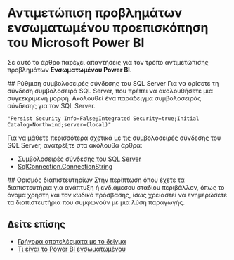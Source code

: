 <properties
   pageTitle="Αντιμετώπιση προβλημάτων ενσωματωμένου προεπισκόπηση του Microsoft Power BI"
   description="Αντιμετώπιση προβλημάτων ενσωματωμένου προεπισκόπηση του Microsoft Power BI"
   services="power-bi-embedded"
   documentationCenter=""
   authors="guyinacube"
   manager="erikre"
   editor=""
   tags=""/>
<tags
   ms.service="power-bi-embedded"
   ms.devlang="NA"
   ms.topic="article"
   ms.tgt_pltfrm="NA"
   ms.workload="powerbi"
   ms.date="10/04/2016"
   ms.author="asaxton"/>

# <a name="microsoft-power-bi-embedded-preview-troubleshooting"></a>Αντιμετώπιση προβλημάτων ενσωματωμένου προεπισκόπηση του Microsoft Power BI
Σε αυτό το άρθρο παρέχει απαντήσεις για τον τρόπο αντιμετώπισης προβλημάτων **Ενσωματωμένου Power BI**.

<a name="connection-string"/>
## <a name="setting-sql-server-connection-strings"></a>Ρύθμιση συμβολοσειρές σύνδεσης του SQL Server
Για να ορίσετε τη σύνδεση συμβολοσειρά SQL Server, που πρέπει να ακολουθήσετε μια συγκεκριμένη μορφή. Ακολουθεί ένα παράδειγμα συμβολοσειράς σύνδεσης για τον SQL Server.

```
"Persist Security Info=False;Integrated Security=true;Initial Catalog=Northwind;server=(local)"
```

Για να μάθετε περισσότερα σχετικά με τις συμβολοσειρές σύνδεσης του SQL Server, ανατρέξτε στα ακόλουθα άρθρα:

-   [Συμβολοσειρές σύνδεσης του SQL Server](https://msdn.microsoft.com/library/jj653752.aspx)
-   [SqlConnection.ConnectionString](https://msdn.microsoft.com/library/system.data.sqlclient.sqlconnection.connectionstring.aspx)

<a name="credentials"/>
## <a name="setting-credentials"></a>Ορισμός διαπιστευτηρίων
Στην περίπτωση όπου έχετε τα διαπιστευτήρια για ανάπτυξη ή ενδιάμεσου σταδίου περιβάλλον, όπως το όνομα χρήστη και τον κωδικό πρόσβασης, ίσως χρειαστεί να ενημερώσετε τα διαπιστευτήρια που συμφωνούν με μια λύση παραγωγής.

## <a name="see-also"></a>Δείτε επίσης
- [Γρήγορα αποτελέσματα με το δείγμα](power-bi-embedded-get-started-sample.md)
- [Τι είναι το Power BI ενσωματωμένου](power-bi-embedded-what-is-power-bi-embedded.md)
